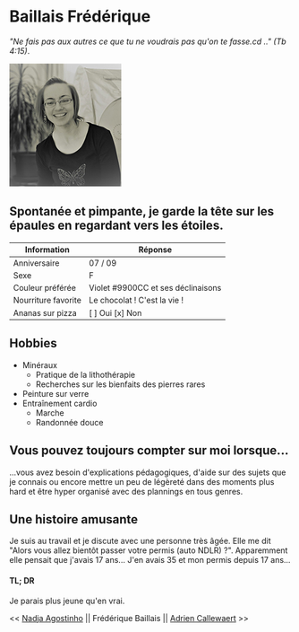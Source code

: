 # Baillais Frédérique
_"Ne fais pas aux autres ce que tu ne voudrais pas qu'on te fasse.cd .." (Tb 4:15)_.

![Photo de profil](/assets/profil.jpg)

## Spontanée et pimpante, je garde la tête sur les épaules en regardant vers les étoiles.

| Information         | Réponse                            |
| ------------------  | ---------------------------------- |
| Anniversaire        | 07 / 09                            |
| Sexe                | F                                  |
| Couleur préférée    | Violet #9900CC et ses déclinaisons |
| Nourriture favorite | Le chocolat ! C'est la vie !       |
| Ananas sur pizza    | [ ] Oui   [x] Non                  |

## Hobbies
* Minéraux
  * Pratique de la lithothérapie
  * Recherches sur les bienfaits des pierres rares
* Peinture sur verre
* Entraînement cardio
  * Marche
  * Randonnée douce

## Vous pouvez toujours compter sur moi lorsque...
...vous avez besoin d'explications pédagogiques, d'aide sur des sujets que je connais ou encore mettre un peu de légèreté dans des moments plus hard et être hyper organisé avec des plannings en tous genres.

## Une histoire amusante
Je suis au travail et je discute avec une personne très âgée. Elle me dit "Alors vous allez bientôt passer votre permis (auto NDLR) ?". Apparemment elle pensait que j'avais 17 ans... J'en avais 35 et mon permis depuis 17 ans...

#### TL; DR
Je parais plus jeune qu'en vrai.

<< [Nadja Agostinho](https://github.com/FredBail/challenge-markdown/blob/main/index.md) || Frédérique Baillais || [Adrien Callewaert](https://github.com/AdrienCallewaert/becodeadriencallewaert/blob/master/CallewaertAdrien.md) >>